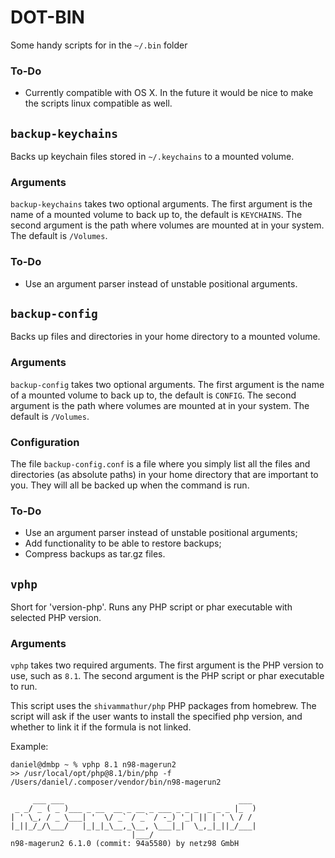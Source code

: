 # DOT-BIN

Some handy scripts for in the `~/.bin` folder

### To-Do
- Currently compatible with OS X. In the future it would be nice to make the scripts linux compatible as well.

## `backup-keychains`

Backs up keychain files stored in `~/.keychains` to a mounted volume.

### Arguments
`backup-keychains` takes two optional arguments. The first argument is the name of a mounted volume to back up to, the default is `KEYCHAINS`. The second argument is the path where volumes are mounted at in your system. The default is `/Volumes`.

### To-Do
- Use an argument parser instead of unstable positional arguments.

## `backup-config`

Backs up files and directories in your home directory to a mounted volume.

### Arguments
`backup-config` takes two optional arguments. The first argument is the name of a mounted volume to back up to, the default is `CONFIG`. The second argument is the path where volumes are mounted at in your system. The default is `/Volumes`.

### Configuration
The file `backup-config.conf` is a file where you simply list all the files and directories (as absolute paths) in your home directory that are important to you. They will all be backed up when the command is run.

### To-Do
- Use an argument parser instead of unstable positional arguments;
- Add functionality to be able to restore backups;
- Compress backups as tar.gz files.

## `vphp`

Short for 'version-php'. Runs any PHP script or phar executable with selected PHP version.

### Arguments
`vphp` takes two required arguments. The first argument is the PHP version to use, such as `8.1`. The second argument is the PHP script or phar executable to run.

This script uses the `shivammathur/php` PHP packages from homebrew. The script will ask if the user wants to install the specified php version, and whether to link it if the formula is not linked.

Example:

```
daniel@dmbp ~ % vphp 8.1 n98-magerun2
>> /usr/local/opt/php@8.1/bin/php -f /Users/daniel/.composer/vendor/bin/n98-magerun2

     ___ ___                                       ___
 _ _/ _ ( _ )___ _ __  __ _ __ _ ___ _ _ _  _ _ _ |_  )
| ' \_, / _ \___| '  \/ _` / _` / -_) '_| || | ' \ / /
|_||_/_/\___/   |_|_|_\__,_\__, \___|_|  \_,_|_||_/___|
                           |___/
n98-magerun2 6.1.0 (commit: 94a5580) by netz98 GmbH
```
